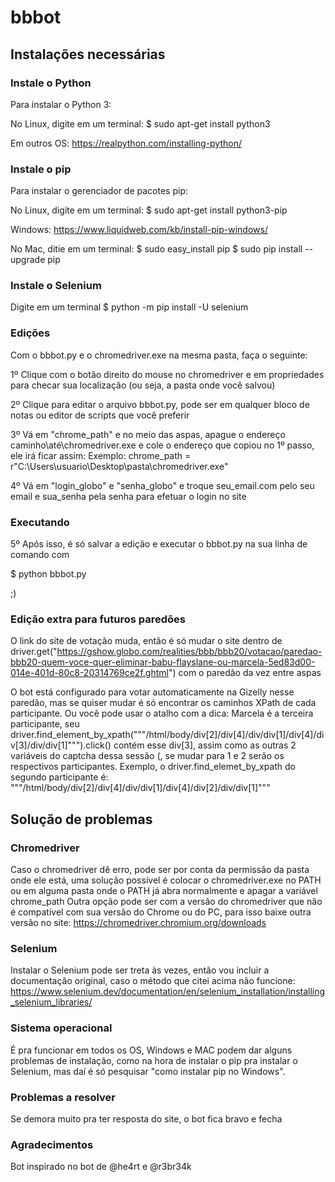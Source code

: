# bbbot
## Instalações necessárias
### Instale o Python

Para instalar o Python 3:

No Linux, digite em um terminal:
$ sudo apt-get install python3

Em outros OS:
https://realpython.com/installing-python/

### Instale o pip

Para instalar o gerenciador de pacotes pip:

No Linux,  digite em um terminal:
$ sudo apt-get install python3-pip

Windows:
https://www.liquidweb.com/kb/install-pip-windows/

No Mac, ditie em um terminal:
$ sudo easy_install pip
$ sudo pip install --upgrade pip

### Instale o Selenium

Digite em um terminal
$ python -m pip install -U selenium

### Edições

Com o bbbot.py e o chromedriver.exe na mesma pasta, faça o seguinte:
  
1º Clique com o botão direito do mouse no chromedriver e em propriedades para checar sua localização (ou seja, a pasta onde você salvou)

2º Clique para editar o arquivo bbbot.py, pode ser em qualquer bloco de notas ou editor de scripts que você preferir

3º Vá em "chrome_path" e no meio das aspas, apague o endereço caminho\até\chromedriver.exe e cole o endereço que copiou no 1º passo, ele irá ficar assim:
Exemplo: chrome_path = r"C:\Users\usuario\Desktop\pasta\chromedriver.exe"

4º Vá em "login_globo" e "senha_globo" e troque seu_email.com pelo seu email e sua_senha pela senha para efetuar o login no site

### Executando

5º Após isso, é só salvar a edição e executar o bbbot.py na sua linha de comando com 

$ python bbbot.py 

;)

### Edição extra para futuros paredões

O link do site de votação muda, então é só mudar o site dentro de driver.get("https://gshow.globo.com/realities/bbb/bbb20/votacao/paredao-bbb20-quem-voce-quer-eliminar-babu-flayslane-ou-marcela-5ed83d00-014e-401d-80c8-20314769ce2f.ghtml") com o paredão da vez entre aspas

O bot está configurado para votar automaticamente na Gizelly nesse paredão, mas se quiser mudar é só encontrar os caminhos XPath de cada participante. 
Ou você pode usar o atalho com a dica: Marcela é a terceira participante, seu driver.find_element_by_xpath("""/html/body/div[2]/div[4]/div/div[1]/div[4]/div[3]/div/div[1]""").click() contém esse div[3], assim como as outras 2 variáveis do captcha dessa sessão (, se mudar para 1 e 2 serão os respectivos participantes.
Exemplo, o driver.find_elemet_by_xpath do segundo participante é: """/html/body/div[2]/div[4]/div/div[1]/div[4]/div[2]/div/div[1]"""

## Solução de problemas
### Chromedriver

Caso o chromedriver dê erro, pode ser por conta da permissão da pasta onde ele está, uma solução possível é colocar o chromedriver.exe no PATH ou em alguma pasta onde o PATH já abra normalmente e apagar a variável chrome_path
Outra opção pode ser com a versão do chromedriver que não é compatível com sua versão do Chrome ou do PC, para isso baixe outra versão no site: https://chromedriver.chromium.org/downloads

### Selenium

Instalar o Selenium pode ser treta às vezes, então vou incluir a documentação original, caso o método que citei acima não funcione: https://www.selenium.dev/documentation/en/selenium_installation/installing_selenium_libraries/

### Sistema operacional

É pra funcionar em todos os OS, Windows e MAC podem dar alguns problemas de instalação, como na hora de instalar o pip pra instalar o Selenium, mas daí é só pesquisar "como instalar pip no Windows".

### Problemas a resolver

Se demora muito pra ter resposta do site, o bot fica bravo e fecha

### Agradecimentos

Bot inspirado no bot de @he4rt e @r3br34k
